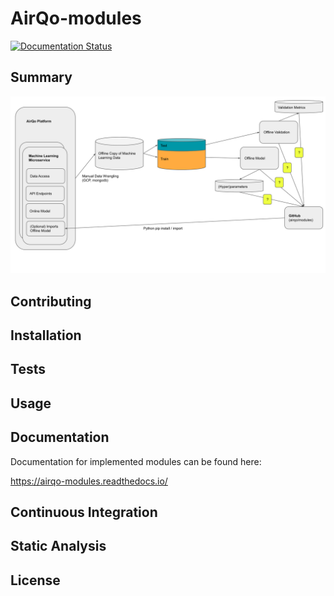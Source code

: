 # AirQo-modules

[![Documentation Status](https://readthedocs.org/projects/airqo-modules/badge/?version=latest)](https://airqo-modules.readthedocs.io/en/latest/?badge=latest)

## Summary

![add-ml-process](../assets/add-ml-process.svg)

## Contributing

## Installation

## Tests

## Usage


## Documentation

Documentation for implemented modules can be found here:

https://airqo-modules.readthedocs.io/

## Continuous Integration

## Static Analysis

## License